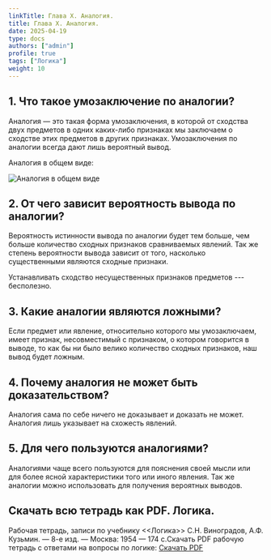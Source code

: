 ```yaml
---
linkTitle: Глава X. Аналогия.
title: Глава X. Аналогия.
date: 2025-04-19
type: docs
authors: ["admin"]
profile: true
tags: ["Логика"]
weight: 10
---
```


## 1. Что такое умозаключение по аналогии?

Аналогия — это такая форма умозаключения, в которой от сходства двух предметов в одних каких-либо признаках мы заключаем о сходстве этих предметов в других признаках. Умозаключения по аналогии всегда дают лишь вероятный вывод.

Аналогия в общем виде:

![Аналогия в общем виде](https://temavladin.github.io/docs/logic-vinogradov-2024/Log24-image/Log24-analogia.jpg)

## 2. От чего зависит вероятность вывода по аналогии?

Вероятность истинности вывода по аналогии будет тем больше, чем больше  количество сходных признаков сравниваемых явлений. Так же степень вероятности вывода зависит от того, насколько существенными являются сходные признаки.

Устанавливать сходство несущественных признаков предметов --- бесполезно.

## 3. Какие аналогии являются ложными?

Если предмет или явление, относительно которого мы умозаключаем, имеет признак, несовместимый с признаком, о котором говорится в выводе, то как бы ни было велико количество сходных признаков, наш вывод будет ложным.

## 4. Почему аналогия не может быть доказательством?

Аналогия сама по себе ничего не доказывает и доказать не может. Аналогия лишь указывает на схожесть явлений.

## 5. Для чего пользуются аналогиями?

Аналогиями чаще всего пользуются для пояснения своей мысли или для более ясной характеристики того или иного явления. Так же аналогии можно использовать для получения вероятных выводов.

## Скачать всю тетрадь как PDF. Логика.

Рабочая тетрадь, записи по учебнику <<Логика>> С.Н. Виноградов, А.Ф. Кузьмин. — 8-е изд. — Москва: 1954 — 174 c.Скачать PDF рабочую тетрадь с ответами на вопросы по логике: [Скачать PDF](/uploads/Logika-Vladin-2024.pdf)